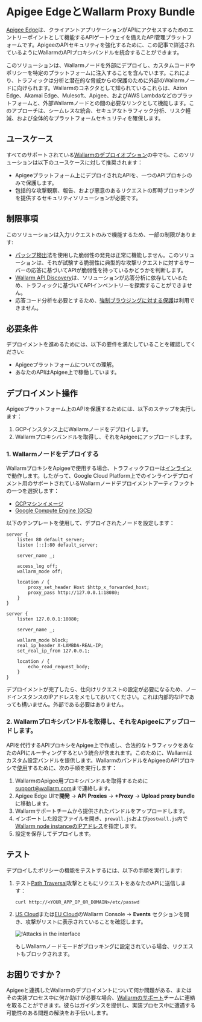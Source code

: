 [ptrav-attack-docs]:                ../../attacks-vulns-list.md#path-traversal
[attacks-in-ui-image]:              ../../images/admin-guides/test-attacks-quickstart-sqli-xss.png

# Apigee EdgeとWallarm Proxy Bundle

[Apigee Edge](https://docs.apigee.com/api-platform/get-started/what-apigee-edge)は、クライアントアプリケーションがAPIにアクセスするためのエントリーポイントとして機能するAPIゲートウェイを備えたAPI管理プラットフォームです。ApigeeのAPIセキュリティを強化するために、この記事で詳述されているようにWallarmのAPIプロキシバンドルを統合することができます。

このソリューションは、Wallarmノードを外部にデプロイし、カスタムコードやポリシーを特定のプラットフォームに注入することを含んでいます。これにより、トラフィックは分析と潜在的な脅威からの保護のために外部のWallarmノードに向けられます。Wallarmのコネクタとして知られているこれらは、Azion Edge、Akamai Edge、Mulesoft、Apigee、およびAWS Lambdaなどのプラットフォームと、外部Wallarmノードとの間の必要なリンクとして機能します。このアプローチは、シームレスな統合、セキュアなトラフィック分析、リスク軽減、および全体的なプラットフォームセキュリティを確保します。

## ユースケース

すべてのサポートされている[Wallarmのデプロイオプション](../supported-deployment-options.md)の中でも、このソリューションは以下のユースケースに対して推奨されます：

* Apigeeプラットフォーム上にデプロイされたAPIを、一つのAPIプロキシのみで保護します。
* 包括的な攻撃観察、報告、および悪意のあるリクエストの即時ブロッキングを提供するセキュリティソリューションが必要です。

## 制限事項

このソリューションは入力リクエストのみで機能するため、一部の制限があります:

* [パッシブ検出](../../about-wallarm/detecting-vulnerabilities.md#passive-detection)法を使用した脆弱性の発見は正常に機能しません。このソリューションは、それが試験する脆弱性に典型的な攻撃リクエストに対するサーバーの応答に基づいてAPIが脆弱性を持っているかどうかを判断します。
* [Wallarm API Discovery](../../about-wallarm/api-discovery.md)は、ソリューションが応答分析に依存しているため、トラフィックに基づいてAPIインベントリーを探索することができません。
* 応答コード分析を必要とするため、[強制ブラウジングに対する保護](../../admin-en/configuration-guides/protecting-against-bruteforce.md)は利用できません。

## 必要条件

デプロイメントを進めるためには、以下の要件を満たしていることを確認してください:

* Apigeeプラットフォームについての理解。
* あなたのAPIはApigee上で稼働しています。

## デプロイメント操作

Apigeeプラットフォーム上のAPIを保護するためには、以下のステップを実行します：

1. GCPインスタンス上にWallarmノードをデプロイします。
1. Wallarmプロキシバンドルを取得し、それをApigeeにアップロードします。

### 1. Wallarmノードをデプロイする

WallarmプロキシをApigeeで使用する場合、トラフィックフローは[インライン](../inline/overview.md)で動作します。したがって、Google Cloud Platform上でのインラインデプロイメント用のサポートされているWallarmノードデプロイメントアーティファクトの一つを選択します：

* [GCPマシンイメージ](../packages/gcp-machine-image.md)
* [Google Compute Engine (GCE)](../cloud-platforms/gcp/docker-container.md)

以下のテンプレートを使用して、デプロイされたノードを設定します：

```
server {
	listen 80 default_server;
	listen [::]:80 default_server;

	server_name _;

	access_log off;
	wallarm_mode off;

	location / {
		proxy_set_header Host $http_x_forwarded_host;
		proxy_pass http://127.0.0.1:18080;
	}
}

server {
	listen 127.0.0.1:18080;
	
	server_name _;
	
	wallarm_mode block;
	real_ip_header X-LAMBDA-REAL-IP;
	set_real_ip_from 127.0.0.1;

	location / {
		echo_read_request_body;
	}
}
```

デプロイメントが完了したら、仕向けリクエストの設定が必要になるため、ノードインスタンスのIPアドレスをメモしておいてください。これは内部的なIPであっても構いません。外部である必要はありません。

### 2. Wallarmプロキシバンドルを取得し、それをApigeeにアップロードします。

APIを代行するAPIプロキシをApigee上で作成し、合法的なトラフィックをあなたのAPIにルーティングするという統合が含まれます。このために、Wallarmはカスタム設定バンドルを提供します。WallarmのバンドルをApigeeのAPIプロキシで[使用](https://docs.apigee.com/api-platform/fundamentals/build-simple-api-proxy)するために、次の手順を実行します：

1. WallarmのApigee用プロキシバンドルを取得するために[support@wallarm.com](mailto:support@wallarm.com)まで連絡します。
1. Apigee Edge UIで**開発** → **API Proxies** → **+Proxy** → **Upload proxy bundle**に移動します。
1. Wallarmサポートチームから提供されたバンドルをアップロードします。
1. インポートした設定ファイルを開き、`prewall.js`および`postwall.js`内で[Wallarm node instanceのIPアドレス](#1-deploy-a-wallarm-node)を指定します。
1. 設定を保存してデプロイします。

## テスト

デプロイしたポリシーの機能をテストするには、以下の手順を実行します:

1. テスト[Path Traversal][ptrav-attack-docs]攻撃とともにリクエストをあなたのAPIに送信します：

    ```
    curl http://<YOUR_APP_IP_OR_DOMAIN>/etc/passwd
    ```
1. [US Cloud](https://us1.my.wallarm.com/search)または[EU Cloud](https://my.wallarm.com/search)のWallarm Console → **Events** セクションを開き、攻撃がリストに表示されていることを確認します。

    ![!Attacks in the interface][attacks-in-ui-image]

    もしWallarmノードモードがブロッキングに設定されている場合、リクエストもブロックされます。

## お困りですか？

Apigeeと連携したWallarmのデプロイメントについて何か問題がある、またはその実装プロセス中に何か助けが必要な場合、[Wallarmのサポート](mailto:support@wallarm.com)チームに連絡を取ることができます。彼らはガイダンスを提供し、実装プロセス中に遭遇する可能性のある問題の解決をお手伝いします。